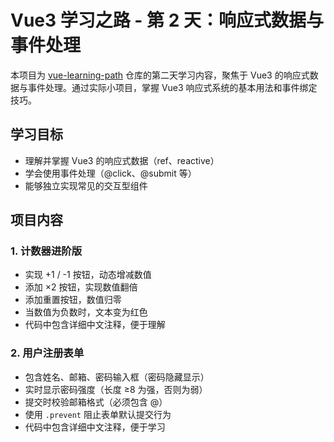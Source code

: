 # Vue3 学习之路 - 第 2 天：响应式数据与事件处理

本项目为 [vue-learning-path](https://github.com/jiaaaa26/vue-learning-path) 仓库的第二天学习内容，聚焦于 Vue3 的响应式数据与事件处理。通过实际小项目，掌握 Vue3 响应式系统的基本用法和事件绑定技巧。

## 学习目标

- 理解并掌握 Vue3 的响应式数据（ref、reactive）
- 学会使用事件处理（@click、@submit 等）
- 能够独立实现常见的交互型组件

## 项目内容

### 1. 计数器进阶版

- 实现 +1 / -1 按钮，动态增减数值
- 添加 ×2 按钮，实现数值翻倍
- 添加重置按钮，数值归零
- 当数值为负数时，文本变为红色
- 代码中包含详细中文注释，便于理解

### 2. 用户注册表单

- 包含姓名、邮箱、密码输入框（密码隐藏显示）
- 实时显示密码强度（长度 ≥8 为强，否则为弱）
- 提交时校验邮箱格式（必须包含 @）
- 使用 `.prevent` 阻止表单默认提交行为
- 代码中包含详细中文注释，便于学习
